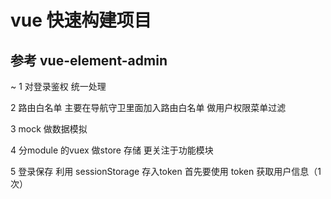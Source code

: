 # vue 快速构建项目

## 参考 vue-element-admin

~ 1 对登录鉴权 统一处理

  2 路由白名单  主要在导航守卫里面加入路由白名单 做用户权限菜单过滤
  
  3 mock 做数据模拟 
  
  4 分module 的vuex 做store 存储 更关注于功能模块
  
  5 登录保存 利用 sessionStorage 存入token 首先要使用 token 获取用户信息（1次）

  